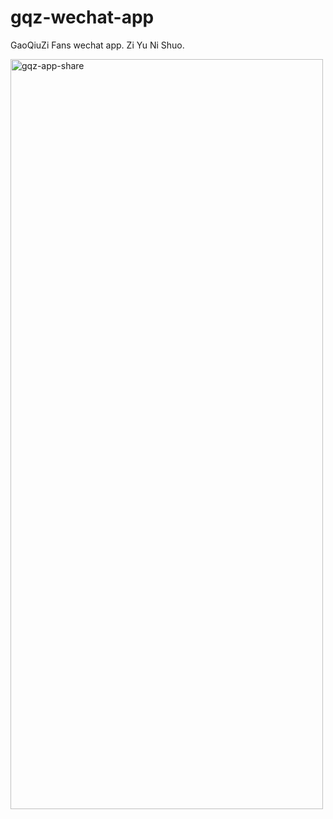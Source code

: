 # gqz-wechat-app
GaoQiuZi Fans wechat app. Zi Yu Ni Shuo.

<img style="width:500px; height:1200px" src="https://img-dragon-blog.oss-cn-beijing.aliyuncs.com/github/imgs/gqz-app-share.jpg?x-oss-process=style/webp"  alt="gqz-app-share" align="center" />
